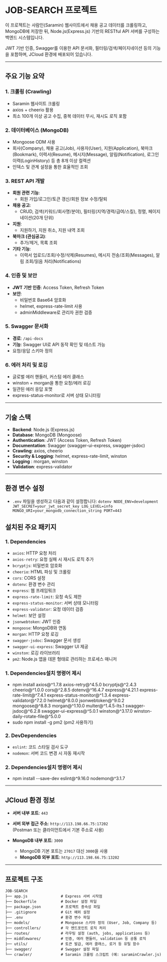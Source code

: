 # JOB-SEARCH 프로젝트

이 프로젝트는 사람인(Saramin) 웹사이트에서 채용 공고 데이터를 크롤링하고, MongoDB에 저장한 뒤, Node.js(Express.js) 기반의 RESTful API 서버를 구성하는 백엔드 시스템입니다. 

JWT 기반 인증, Swagger를 이용한 API 문서화, 필터링/검색/페이지네이션 등의 기능을 포함하며, JCloud 환경에 배포되어 있습니다.

---

## 주요 기능 요약

### 1. 크롤링 (Crawling)
- Saramin 웹사이트 크롤링
- axios + cheerio 활용
- 최소 100개 이상 공고 수집, 중복 데이터 무시, 재시도 로직 포함
### 2. 데이터베이스 (MongoDB)
- Mongoose ODM 사용
- 회사(Company), 채용 공고(Job), 사용자(User), 지원(Application), 북마크(Bookmark), 이력서(Resume), 메시지(Message), 알림(Notification), 로그인 이력(LoginHistory) 등 총 8개 이상 컬렉션
- 인덱스 및 관계 설정을 통한 효율적인 조회


### 3. REST API 개발
- **회원 관련 기능**:
  - 회원 가입/로그인/토큰 갱신/회원 정보 수정/탈퇴
- **채용 공고**:
  -  CRUD, 검색(키워드/회사명/분야), 필터링(지역/경력/급여/스킬), 정렬, 페이지네이션(20개 단위)
- **지원**:
  - 지원하기, 지원 취소, 지원 내역 조회
- **북마크 (관심공고)**:
  - 추가/제거, 목록 조회
- **기타 기능**:
  - 이력서 업로드/조회/수정/삭제(Resumes), 메시지 전송/조회(Messages), 알림 조회/읽음 처리(Notifications)

### 4. 인증 및 보안
- **JWT 기반 인증**: Access Token, Refresh Token
- **보안**: 
  - 비밀번호 Base64 암호화
  - helmet, express-rate-limit 사용
  - adminMiddleware로 관리자 권한 검증

### 5. Swagger 문서화
- **경로**: `/api-docs`
- **기능**: Swagger UI로 API 동작 확인 및 테스트 가능
- 요청/응답 스키마 정의
### 6. 에러 처리 및 로깅
- 글로벌 에러 핸들러, 커스텀 에러 클래스
- winston + morgan을 통한 요청/에러 로깅
- 일관된 에러 응답 포맷
- express-status-monitor로 서버 상태 모니터링

---

## 기술 스택

- **Backend**: Node.js (Express.js)
- **Database**: MongoDB (Mongoose)
- **Authentication**: JWT (Access Token, Refresh Token)
- **Documentation**: Swagger (swagger-ui-express, swagger-jsdoc)
- **Crawling**: axios, cheerio
- **Security & Logging**: helmet, express-rate-limit, winston
- **Logging** : morgan, winston
- **Validation**: express-validator

---

## 환경 변수 설정
  - `.env` 파일을 생성하고 다음과 같이 설정합니다:
        ```dotenv
        NODE_ENV=development
        JWT_SECRET=your_jwt_secret_key
        LOG_LEVEL=info
        MONGO_URI=your_mongodb_connection_string
        PORT=443
        ```


## 설치된 주요 패키지

### 1. **Dependencies**
- `axios`: HTTP 요청 처리
- `axios-retry`: 요청 실패 시 재시도 로직 추가
- `bcryptjs`: 비밀번호 암호화
- `cheerio`: HTML 파싱 및 크롤링
- `cors`: CORS 설정
- `dotenv`: 환경 변수 관리
- `express`: 웹 프레임워크
- `express-rate-limit`: 요청 속도 제한
- `express-status-monitor`: 서버 상태 모니터링
- `express-validator`: 요청 데이터 검증
- `helmet`: 보안 설정
- `jsonwebtoken`: JWT 인증
- `mongoose`: MongoDB와 연동
- `morgan`: HTTP 요청 로깅
- `swagger-jsdoc`: Swagger 문서 생성
- `swagger-ui-express`: Swagger UI 제공
- `winston`: 로깅 라이브러리
- `pm2`: Node.js 앱을 데몬 형태로 관리하는 프로세스 매니저
### 1. **Dependencies설치 명령어 제시**
- npm install axios@^1.7.8 axios-retry@^4.5.0 bcryptjs@^2.4.3 cheerio@^1.0.0 cors@^2.8.5 dotenv@^16.4.7 express@^4.21.1 express-rate-limit@^7.4.1 express-status-monitor@^1.3.4 express-validator@^7.2.0 helmet@^8.0.0 jsonwebtoken@^9.0.2 mongoose@^8.8.3 morgan@^1.10.0 multer@^1.4.5-lts.1 swagger-jsdoc@^6.2.8 swagger-ui-express@^5.0.1 winston@^3.17.0 winston-daily-rotate-file@^5.0.0
- sudo npm install -g pm2 (pm2 사용하기)
### 2. **DevDependencies**
- `eslint`: 코드 스타일 검사 도구
- `nodemon`: 서버 코드 변경 시 자동 재시작
### 2. **Dependencies설치 명령어 제시**
- npm install --save-dev eslint@^9.16.0 nodemon@^3.1.7
---

## JCloud 환경 정보

- **서버 내부 포트**: `443`
- **서버 외부 접근 주소**: `http://113.198.66.75:17202`  
  (Postman 또는 클라이언트에서 기본 주소로 사용)

- **MongoDB 내부 포트**: `3000`  
  - MongoDB 기본 포트는 `27017` 대신 `3000`을 사용
  - **MongoDB 외부 포트**: `http://113.198.66.75:13202`

---

## 프로젝트 구조

```plaintext
JOB-SEARCH
├── app.js               # Express 서버 시작점
├── Dockerfile           # Docker 설정 파일
├── package.json         # 프로젝트 종속성 파일
├── .gitignore           # Git 예외 설정
├── .env                 # 환경 변수 파일
├── models/              # Mongoose 스키마 정의 (User, Job, Company 등)
├── controllers/         # 각 엔드포인트 로직 처리
├── routes/              # 라우팅 설정 (auth, jobs, applications 등)
├── middlewares/         # 인증, 에러 핸들러, validation 등 공통 로직
├── utils/               # 토큰 발급, 에러 클래스, 로거 등 유틸 함수
├── swagger/             # Swagger 설정 파일
└── crawler/             # Saramin 크롤링 스크립트 (예: saraminCrawler.js)

